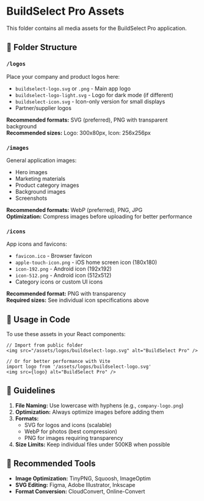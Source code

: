 # BuildSelect Pro Assets

This folder contains all media assets for the BuildSelect Pro application.

## 📁 Folder Structure

### `/logos`
Place your company and product logos here:
- `buildselect-logo.svg` or `.png` - Main app logo
- `buildselect-logo-light.svg` - Logo for dark mode (if different)
- `buildselect-icon.svg` - Icon-only version for small displays
- Partner/supplier logos

**Recommended formats:** SVG (preferred), PNG with transparent background  
**Recommended sizes:** Logo: 300x80px, Icon: 256x256px

### `/images`
General application images:
- Hero images
- Marketing materials
- Product category images
- Background images
- Screenshots

**Recommended formats:** WebP (preferred), PNG, JPG  
**Optimization:** Compress images before uploading for better performance

### `/icons`
App icons and favicons:
- `favicon.ico` - Browser favicon
- `apple-touch-icon.png` - iOS home screen icon (180x180)
- `icon-192.png` - Android icon (192x192)
- `icon-512.png` - Android icon (512x512)
- Category icons or custom UI icons

**Recommended format:** PNG with transparency  
**Required sizes:** See individual icon specifications above

## 🎨 Usage in Code

To use these assets in your React components:

```tsx
// Import from public folder
<img src="/assets/logos/buildselect-logo.svg" alt="BuildSelect Pro" />

// Or for better performance with Vite
import logo from '/assets/logos/buildselect-logo.svg'
<img src={logo} alt="BuildSelect Pro" />
```

## 📝 Guidelines

1. **File Naming:** Use lowercase with hyphens (e.g., `company-logo.png`)
2. **Optimization:** Always optimize images before adding them
3. **Formats:** 
   - SVG for logos and icons (scalable)
   - WebP for photos (best compression)
   - PNG for images requiring transparency
4. **Size Limits:** Keep individual files under 500KB when possible

## 🔧 Recommended Tools

- **Image Optimization:** TinyPNG, Squoosh, ImageOptim
- **SVG Editing:** Figma, Adobe Illustrator, Inkscape
- **Format Conversion:** CloudConvert, Online-Convert

